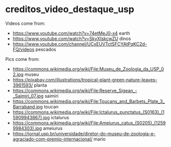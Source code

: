 # creditos_video_destaque_usp

Videos come from:

- https://www.youtube.com/watch?v=74etMeJ0-x4 earth
- https://www.youtube.com/watch?v=SkyXIskcwZU dinos
- https://www.youtube.com/channel/UCxEUVTctSFCYAtPqKC2d-FQ/videos pescados

Pics come from:

- https://commons.wikimedia.org/wiki/File:Museu_de_Zoologia_da_USP_02.jpg museu
- https://pixabay.com/illustrations/tropical-plant-green-nature-leaves-3961593/ planta
- https://commons.wikimedia.org/wiki/File:Reserve_Sigean_-_Saimiri_07.jpg saimiri
- https://commons.wikimedia.org/wiki/File:Toucans_and_Barbets_Plate_3_Barraband.jpg toucan
- https://commons.wikimedia.org/wiki/File:Ictalurus_punctatus_(S0163)_(15909943867).jpg ictalurus
- https://commons.wikimedia.org/wiki/File:Ameiurus_catus_(S0205)_(12599984303).jpg ameiurus
- https://jornal.usp.br/universidade/diretor-do-museu-de-zoologia-e-agraciado-com-premio-internacional/ mario

